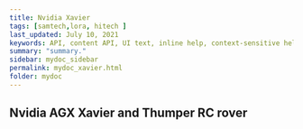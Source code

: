```yaml
---
title: Nvidia Xavier
tags: [samtech,lora, hitech ]
last_updated: July 10, 2021
keywords: API, content API, UI text, inline help, context-sensitive help, popovers, tooltips
summary: "summary."
sidebar: mydoc_sidebar
permalink: mydoc_xavier.html
folder: mydoc
---
```



## Nvidia AGX Xavier and Thumper RC rover